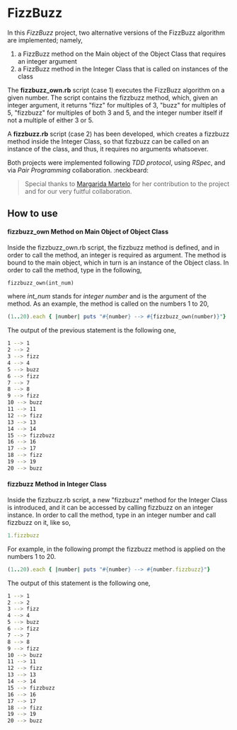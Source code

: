 # FizzBuzz #

In this *FizzBuzz* project, two alternative versions of the FizzBuzz algorithm are implemented; namely,

  1. a FizzBuzz method on the Main object of the Object Class that requires an integer argument
  2. a FizzBuzz method in the Integer Class that is called on instances of the class

The **fizzbuzz_own.rb** script (case 1) executes the FizzBuzz algorithm on a given number. The script contains the fizzbuzz method, which, given an integer argument, it returns "fizz" for multiples of 3, "buzz" for multiples of 5, "fizzbuzz" for multiples of both 3 and 5, and the integer number itself if not a multiple of either 3 or 5.

A **fizzbuzz.rb** script (case 2) has been developed, which creates a fizzbuzz method inside the Integer Class, so that fizzbuzz can be called on an instance of the class, and thus, it requires no arguments whatsoever.

Both projects were implemented following *TDD protocol*, using *RSpec*, and via *Pair Programming* collaboration. :neckbeard:

> Special thanks to [Margarida Martelo](https://github.com/margmartelo) for her contribution to the project and for our very fuitful collaboration.

## How to use ##

#### fizzbuzz_own Method on Main Object of Object Class

Inside the fizzbuzz_own.rb script, the fizzbuzz method is defined, and in order to call the method, an integer is required as argument. The method is bound to the main object, which in turn is an instance of the Object class. In order to call the method, type in the following,

```ruby
fizzbuzz_own(int_num)
```
where *int_num* stands for *integer number* and is the argument of the method. As an example, the method is called on the numbers 1 to 20,

```ruby
(1..20).each { |number| puts "#{number} --> #{fizzbuzz_own(number)}"}
```

The output of the previous statement is the following one,

```bash
1 --> 1
2 --> 2
3 --> fizz
4 --> 4
5 --> buzz
6 --> fizz
7 --> 7
8 --> 8
9 --> fizz
10 --> buzz
11 --> 11
12 --> fizz
13 --> 13
14 --> 14
15 --> fizzbuzz
16 --> 16
17 --> 17
18 --> fizz
19 --> 19
20 --> buzz
```

#### fizzbuzz Method in Integer Class

Inside the fizzbuzz.rb script, a new "fizzbuzz" method for the Integer Class is introduced, and it can be accessed by calling fizzbuzz on an integer instance. In order to call the method, type in an integer number and call fizzbuzz on it, like so,

```ruby
1.fizzbuzz
```

For example, in the following prompt the fizzbuzz method is applied on the numbers 1 to 20.

```ruby
(1..20).each { |number| puts "#{number} --> #{number.fizzbuzz}"}
```
The output of this statement is the following one,

```bash
1 --> 1
2 --> 2
3 --> fizz
4 --> 4
5 --> buzz
6 --> fizz
7 --> 7
8 --> 8
9 --> fizz
10 --> buzz
11 --> 11
12 --> fizz
13 --> 13
14 --> 14
15 --> fizzbuzz
16 --> 16
17 --> 17
18 --> fizz
19 --> 19
20 --> buzz
```
